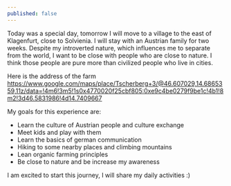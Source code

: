 ```yaml
---
published: false
---
```

Today was a special day, tomorrow I will move to a village to the east of Klagenfurt, close to Solvienia. I will stay with an Austrian family for two weeks. Despite my introverted nature, which influences me to separate from the world, I want to be close with people who are close to nature. I think those people are pure more than civilized people who live in cities.

Here is the address of the farm
https://www.google.com/maps/place/Tscherberg+3/@46.607029,14.6865359,11z/data=!4m6!3m5!1s0x4770020f25cbf805:0xe9c4be0279f9be1c!4b1!8m2!3d46.5831986!4d14.7409667

My goals for this experience are:
- Learn the culture of Austrian people and culture exchange
- Meet kids and play with them
- Learn the basics of german communication
- Hiking to some nearby places and climbing mountains
- Lean organic farming principles 
- Be close to nature and be increase my awareness

I am excited to start this journey, I will share my daily activities :)

